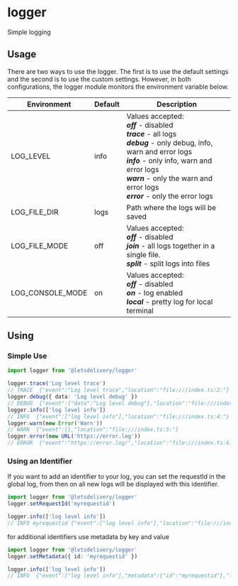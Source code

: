 # logger
Simple logging

## Usage
There are two ways to use the logger. The first is to use the default settings and the second is to use the custom settings. However, in both configurations, the logger module monitors the environment variable below.

|Environment|Default|Description                                                |
|-|-|-|
|LOG_LEVEL|info|Values accepted:<br/>***off*** - disabled<br/>***trace*** - all logs<br/>***debug*** - only debug, info, warn and error logs<br/>***info*** - only info, warn and error logs<br/>***warn*** - only the warn and error logs<br/>***error*** - only the error logs|
|LOG_FILE_DIR|logs|Path where the logs will be saved|
|LOG_FILE_MODE|off|Values accepted:<br/>***off*** - disabled<br/>***join*** - all logs together in a single file.<br/>***split*** - split logs into files|
|LOG_CONSOLE_MODE|on|Values accepted:<br/>***off*** - disabled<br/>***on*** - log enabled<br/>***local*** - pretty log for local terminal|




## Using
### Simple Use
```ts
import logger from '@letsdelivery/logger'

logger.trace('Log level trace')
// TRACE  {"event":"Log level trace","location":"file:///index.ts:2:"} 
logger.debug({ data: 'Log level debug' })
// DEBUG  {"event":{"data":"Log level debug"},"location":"file:///index.ts:3:"} 
logger.info(['log level info'])
// INFO  {"event":["log level info"],"location":"file:///index.ts:4:"} 
logger.warn(new Error('Warn'))
// WARN  {"event":{},"location":"file:///index.ts:5:"} 
logger.error(new URL('https://error.log'))
// ERROR  {"event":"https://error.log/","location":"file:///index.ts:6:"} 
```

### Using an Identifier
If you want to add an identifier to your log, you can set the requestId in the global log, from then on all new logs will be displayed with this identifier.

```ts
import logger from '@letsdelivery/logger'
logger.setRequestId('myrequestid')

logger.info(['log level info'])
// INFO myrequestid {"event":["log level info"],"location":"file:///index.ts:4:"}
```
for additional identifiers use metadata by key and value
```ts
import logger from '@letsdelivery/logger'
logger.setMetadata({ id: 'myrequestid' })

logger.info(['log level info'])
// INFO  {"event":["log level info"],"metadata":{"id":"myrequestid"},"location":"file:///index.ts:4:"}
```